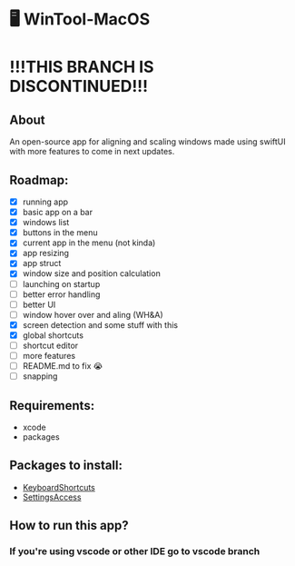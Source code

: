 # 🖥️ WinTool-MacOS
# !!!THIS BRANCH IS DISCONTINUED!!!
## About
An open-source app for aligning and scaling windows made using swiftUI with more features to come in next updates.
## Roadmap:
- [x] running app
- [x] basic app on a bar
- [x] windows list
- [x] buttons in the menu
- [x] current app in the menu (not kinda)
- [x] app resizing
- [x] app struct
- [x] window size and position calculation
- [ ] launching on startup
- [ ] better error handling
- [ ] better UI
- [ ] window hover over and aling (WH&A)
- [x] screen detection and some stuff with this
- [x] global shortcuts
- [ ] shortcut editor
- [ ] more features
- [ ] README.md to fix 😭
- [ ] snapping
## Requirements:
- xcode
- packages
## Packages to install:
- [KeyboardShortcuts](https://github.com/sindresorhus/KeyboardShortcuts)
- [SettingsAccess](https://github.com/orchetect/SettingsAccess)
## How to run this app?
### If you're using vscode or other IDE go to vscode branch


